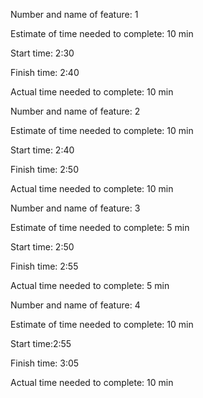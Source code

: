 Number and name of feature: 1

Estimate of time needed to complete:  10 min

Start time: 2:30

Finish time: 2:40

Actual time needed to complete:  10 min



Number and name of feature: 2

Estimate of time needed to complete:  10 min

Start time: 2:40

Finish time: 2:50

Actual time needed to complete:  10 min


Number and name of feature: 3

Estimate of time needed to complete:  5 min

Start time: 2:50

Finish time: 2:55

Actual time needed to complete:  5 min


Number and name of feature: 4

Estimate of time needed to complete:  10 min

Start time:2:55

Finish time:  3:05

Actual time needed to complete:  10 min
